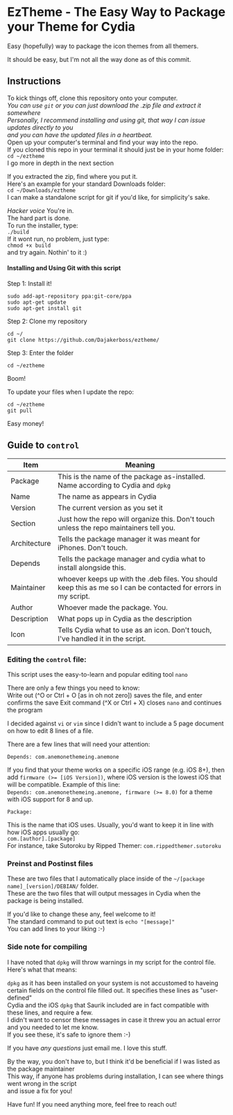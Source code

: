 # EzTheme - The Easy Way to Package your Theme for Cydia
Easy (hopefully) way to package the icon themes from all themers.

It should be easy, but I'm not all the way done as of this commit.

## Instructions  
To kick things off, clone this repository onto your computer.  
*You can use `git` or you can just download the .zip file and extract it somewhere*  
*Personally, I recommend installing and using git, that way I can issue updates directly to you*  
*and you can have the updated files in a heartbeat.*  
Open up your computer's terminal and find your way into the repo.  
If you cloned this repo in your terminal it should just be in your home folder:  
`cd ~/eztheme`  
I go more in depth in the next section

If you extracted the zip, find where you put it.  
Here's an example for your standard Downloads folder:  
`cd ~/Downloads/eztheme`  
I can make a standalone script for git if you'd like, for simplicity's sake.

*Hacker voice* You're in.  
The hard part is done.  
To run the installer, type:  
`./build`  
If it wont run, no problem, just type:  
`chmod +x build`  
and try again. Nothin' to it :)  

#### Installing and Using Git with this script

Step 1: Install it!
```
sudo add-apt-repository ppa:git-core/ppa
sudo apt-get update
sudo apt-get install git
```

Step 2: Clone my repository
```
cd ~/
git clone https://github.com/Dajakerboss/eztheme/
```

Step 3: Enter the folder
```
cd ~/eztheme
```

Boom!

To update your files when I update the repo:
```
cd ~/eztheme
git pull
```

Easy money!


## Guide to `control`

Item | Meaning
--- | ---
Package | This is the name of the package as-installed. Name according to Cydia and `dpkg`
Name | The name as appears in Cydia
Version | The current version as you set it
Section | Just how the repo will organize this. Don't touch unless the repo maintainers tell you.
Architecture | Tells the package manager it was meant for iPhones. Don't touch.
Depends | Tells the package manager and cydia what to install alongside this.
Maintainer | whoever keeps up with the .deb files. You should keep this as me so I can be contacted for errors in my script.
Author | Whoever made the package. You.
Description | What pops up in Cydia as the description
Icon | Tells Cydia what to use as an icon. Don't touch, I've handled it in the script.

### Editing the `control` file:
This script uses the easy-to-learn and popular editing tool `nano`

There are only a few things you need to know:  
Write out (^O or Ctrl + O [as in oh not zero]) saves the file, and enter confirms the save
Exit command (^X or Ctrl + X) closes `nano` and continues the program

I decided against `vi` or `vim` since I didn't want to include a 5 page document on how to edit 8 lines of a file.

There are a few lines that will need your attention:

```
Depends: com.anemonethemeing.anemone
```
If you find that your theme works on a specific iOS range (e.g. iOS 8+), then add `firmware (>= [iOS Version])`, where iOS version is the lowest iOS that will be compatible.
Example of this line:  
`Depends: com.anemonethemeing.anemone, firmware (>= 8.0)` for a theme with iOS support for 8 and up.

```
Package: 
```
This is the name that iOS uses. Usually, you'd want to keep it in line with how iOS apps usually go:  
`com.[author].[package]`  
For instance, take Sutoroku by Ripped Themer:
`com.rippedthemer.sutoroku`

### Preinst and Postinst files

These are two files that I automatically place inside of the `~/[package name]_[version]/DEBIAN/` folder.  
These are the two files that will output messages in Cydia when the package is being installed.

If you'd like to change these any, feel welcome to it!  
The standard command to put out text is `echo "[message]"`  
You can add lines to your liking :-)

### Side note for compiling
I have noted that `dpkg` will throw warnings in my script for the control file. Here's what that means:

`dpkg` as it has been installed on your system is not accustomed to haveing certain fields on the control file filled out. It specifies these lines as "user-defined"  
Cydia and the iOS `dpkg` that Saurik included are in fact compatible with these lines, and require a few.  
I didn't want to censor these messages in case it threw you an actual error and you needed to let me know.  
If you see these, it's safe to ignore them :-)  



If you have *any questions* just email me. I love this stuff.

By the way, you don't have to, but I think it'd be beneficial if I was listed as the package maintainer  
This way, if anyone has problems during installation, I can see where things went wrong in the script  
and issue a fix for you!

Have fun! If you need anything more, feel free to reach out!

